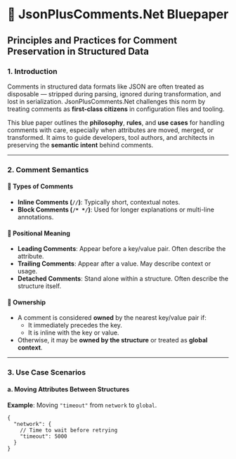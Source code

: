 # 🧾 JsonPlusComments.Net Bluepaper

## Principles and Practices for Comment Preservation in Structured Data

### 1. Introduction

Comments in structured data formats like JSON are often treated as disposable — stripped during parsing, ignored during transformation, and lost in serialization. JsonPlusComments.Net challenges this norm by treating comments as **first-class citizens** in configuration files and tooling.

This blue paper outlines the **philosophy**, **rules**, and **use cases** for handling comments with care, especially when attributes are moved, merged, or transformed. It aims to guide developers, tool authors, and architects in preserving the **semantic intent** behind comments.

---

### 2. Comment Semantics

#### 📝 Types of Comments
- **Inline Comments (`//`)**: Typically short, contextual notes.
- **Block Comments (`/* */`)**: Used for longer explanations or multi-line annotations.

#### 📍 Positional Meaning
- **Leading Comments**: Appear before a key/value pair. Often describe the attribute.
- **Trailing Comments**: Appear after a value. May describe context or usage.
- **Detached Comments**: Stand alone within a structure. Often describe the structure itself.

#### 🧠 Ownership
- A comment is considered **owned** by the nearest key/value pair if:
  - It immediately precedes the key.
  - It is inline with the key or value.
- Otherwise, it may be **owned by the structure** or treated as **global context**.

---

### 3. Use Case Scenarios

#### a. Moving Attributes Between Structures

**Example**: Moving `"timeout"` from `network` to `global`.

```jsonc
{
  "network": {
    // Time to wait before retrying
    "timeout": 5000
  }
}
